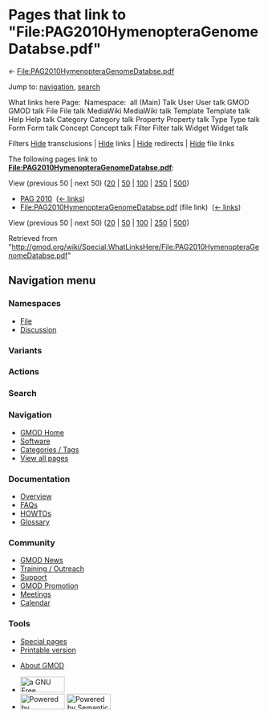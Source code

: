 <div id="mw-page-base" class="noprint">

</div>

<div id="mw-head-base" class="noprint">

</div>

<div id="content" class="mw-body" role="main">

<span id="top"></span>

<div id="mw-js-message" style="display:none;">

</div>



# <span dir="auto">Pages that link to "File:PAG2010HymenopteraGenomeDatabse.pdf"</span>

<div id="bodyContent">

<div id="contentSub">

←
[File:PAG2010HymenopteraGenomeDatabse.pdf](/wiki/File:PAG2010HymenopteraGenomeDatabse.pdf "File:PAG2010HymenopteraGenomeDatabse.pdf")

</div>

<div id="jump-to-nav" class="mw-jump">

Jump to: [navigation](#mw-navigation), [search](#p-search)

</div>

<div id="mw-content-text">

What links here Page:  Namespace:  all (Main) Talk User User talk GMOD
GMOD talk File File talk MediaWiki MediaWiki talk Template Template talk
Help Help talk Category Category talk Property Property talk Type Type
talk Form Form talk Concept Concept talk Filter Filter talk Widget
Widget talk

Filters
[Hide](/mediawiki/index.php?title=Special:WhatLinksHere/File:PAG2010HymenopteraGenomeDatabse.pdf&hidetrans=1 "Special:WhatLinksHere/File:PAG2010HymenopteraGenomeDatabse.pdf")
transclusions \|
[Hide](/mediawiki/index.php?title=Special:WhatLinksHere/File:PAG2010HymenopteraGenomeDatabse.pdf&hidelinks=1 "Special:WhatLinksHere/File:PAG2010HymenopteraGenomeDatabse.pdf")
links \|
[Hide](/mediawiki/index.php?title=Special:WhatLinksHere/File:PAG2010HymenopteraGenomeDatabse.pdf&hideredirs=1 "Special:WhatLinksHere/File:PAG2010HymenopteraGenomeDatabse.pdf")
redirects \|
[Hide](/mediawiki/index.php?title=Special:WhatLinksHere/File:PAG2010HymenopteraGenomeDatabse.pdf&hideimages=1 "Special:WhatLinksHere/File:PAG2010HymenopteraGenomeDatabse.pdf")
file links

The following pages link to
**[File:PAG2010HymenopteraGenomeDatabse.pdf](/wiki/File:PAG2010HymenopteraGenomeDatabse.pdf "File:PAG2010HymenopteraGenomeDatabse.pdf")**:

View (previous 50 \| next 50)
([20](/mediawiki/index.php?title=Special:WhatLinksHere/File:PAG2010HymenopteraGenomeDatabse.pdf&limit=20 "Special:WhatLinksHere/File:PAG2010HymenopteraGenomeDatabse.pdf")
\|
[50](/mediawiki/index.php?title=Special:WhatLinksHere/File:PAG2010HymenopteraGenomeDatabse.pdf&limit=50 "Special:WhatLinksHere/File:PAG2010HymenopteraGenomeDatabse.pdf")
\|
[100](/mediawiki/index.php?title=Special:WhatLinksHere/File:PAG2010HymenopteraGenomeDatabse.pdf&limit=100 "Special:WhatLinksHere/File:PAG2010HymenopteraGenomeDatabse.pdf")
\|
[250](/mediawiki/index.php?title=Special:WhatLinksHere/File:PAG2010HymenopteraGenomeDatabse.pdf&limit=250 "Special:WhatLinksHere/File:PAG2010HymenopteraGenomeDatabse.pdf")
\|
[500](/mediawiki/index.php?title=Special:WhatLinksHere/File:PAG2010HymenopteraGenomeDatabse.pdf&limit=500 "Special:WhatLinksHere/File:PAG2010HymenopteraGenomeDatabse.pdf"))

- [PAG 2010](/wiki/PAG_2010 "PAG 2010") ‎
  <span class="mw-whatlinkshere-tools">([←
  links](/mediawiki/index.php?title=Special:WhatLinksHere&target=PAG+2010 "Special:WhatLinksHere"))</span>
- [File:PAG2010HymenopteraGenomeDatabse.pdf](/wiki/File:PAG2010HymenopteraGenomeDatabse.pdf "File:PAG2010HymenopteraGenomeDatabse.pdf")
  (file link) ‎ <span class="mw-whatlinkshere-tools">([←
  links](/mediawiki/index.php?title=Special:WhatLinksHere&target=File%3APAG2010HymenopteraGenomeDatabse.pdf "Special:WhatLinksHere"))</span>

View (previous 50 \| next 50)
([20](/mediawiki/index.php?title=Special:WhatLinksHere/File:PAG2010HymenopteraGenomeDatabse.pdf&limit=20 "Special:WhatLinksHere/File:PAG2010HymenopteraGenomeDatabse.pdf")
\|
[50](/mediawiki/index.php?title=Special:WhatLinksHere/File:PAG2010HymenopteraGenomeDatabse.pdf&limit=50 "Special:WhatLinksHere/File:PAG2010HymenopteraGenomeDatabse.pdf")
\|
[100](/mediawiki/index.php?title=Special:WhatLinksHere/File:PAG2010HymenopteraGenomeDatabse.pdf&limit=100 "Special:WhatLinksHere/File:PAG2010HymenopteraGenomeDatabse.pdf")
\|
[250](/mediawiki/index.php?title=Special:WhatLinksHere/File:PAG2010HymenopteraGenomeDatabse.pdf&limit=250 "Special:WhatLinksHere/File:PAG2010HymenopteraGenomeDatabse.pdf")
\|
[500](/mediawiki/index.php?title=Special:WhatLinksHere/File:PAG2010HymenopteraGenomeDatabse.pdf&limit=500 "Special:WhatLinksHere/File:PAG2010HymenopteraGenomeDatabse.pdf"))

</div>

<div class="printfooter">

Retrieved from
"<http://gmod.org/wiki/Special:WhatLinksHere/File:PAG2010HymenopteraGenomeDatabse.pdf>"

</div>

<div id="catlinks" class="catlinks catlinks-allhidden">

</div>

<div class="visualClear">

</div>

</div>

</div>

<div id="mw-navigation">

## Navigation menu

<div id="mw-head">



<div id="left-navigation">

<div id="p-namespaces" class="vectorTabs" role="navigation"
aria-labelledby="p-namespaces-label">

### Namespaces

- <span id="ca-nstab-image"><a href="/wiki/File:PAG2010HymenopteraGenomeDatabse.pdf" accesskey="c"
  title="View the file page [c]">File</a></span>
- <span id="ca-talk"><a
  href="/mediawiki/index.php?title=File_talk:PAG2010HymenopteraGenomeDatabse.pdf&amp;action=edit&amp;redlink=1"
  accesskey="t"
  title="Discussion about the content page [t]">Discussion</a></span>

</div>

<div id="p-variants" class="vectorMenu emptyPortlet" role="navigation"
aria-labelledby="p-variants-label">

### 

### Variants[](#)

<div class="menu">

</div>

</div>

</div>

<div id="right-navigation">



<div id="p-cactions" class="vectorMenu emptyPortlet" role="navigation"
aria-labelledby="p-cactions-label">

### Actions[](#)

<div class="menu">

</div>

</div>

<div id="p-search" role="search">

### Search

<div id="simpleSearch">

</div>

</div>

</div>

</div>

<div id="mw-panel">

<div id="p-logo" role="banner">

<a href="/wiki/Main_Page"
style="background-image: url(http://gmod.org/images/GMOD-cogs.png);"
title="Visit the main page"></a>

</div>

<div id="p-Navigation" class="portal" role="navigation"
aria-labelledby="p-Navigation-label">

### Navigation

<div class="body">

- <span id="n-GMOD-Home">[GMOD Home](/wiki/Main_Page)</span>
- <span id="n-Software">[Software](/wiki/GMOD_Components)</span>
- <span id="n-Categories-.2F-Tags">[Categories /
  Tags](/wiki/Categories)</span>
- <span id="n-View-all-pages">[View all
  pages](/wiki/Special:AllPages)</span>

</div>

</div>

<div id="p-Documentation" class="portal" role="navigation"
aria-labelledby="p-Documentation-label">

### Documentation

<div class="body">

- <span id="n-Overview">[Overview](/wiki/Overview)</span>
- <span id="n-FAQs">[FAQs](/wiki/Category:FAQ)</span>
- <span id="n-HOWTOs">[HOWTOs](/wiki/Category:HOWTO)</span>
- <span id="n-Glossary">[Glossary](/wiki/Glossary)</span>

</div>

</div>

<div id="p-Community" class="portal" role="navigation"
aria-labelledby="p-Community-label">

### Community

<div class="body">

- <span id="n-GMOD-News">[GMOD News](/wiki/GMOD_News)</span>
- <span id="n-Training-.2F-Outreach">[Training /
  Outreach](/wiki/Training_and_Outreach)</span>
- <span id="n-Support">[Support](/wiki/Support)</span>
- <span id="n-GMOD-Promotion">[GMOD
  Promotion](/wiki/GMOD_Promotion)</span>
- <span id="n-Meetings">[Meetings](/wiki/Meetings)</span>
- <span id="n-Calendar">[Calendar](/wiki/Calendar)</span>

</div>

</div>

<div id="p-tb" class="portal" role="navigation"
aria-labelledby="p-tb-label">

### Tools

<div class="body">

- <span id="t-specialpages"><a href="/wiki/Special:SpecialPages" accesskey="q"
  title="A list of all special pages [q]">Special pages</a></span>
- <span id="t-print"><a
  href="/mediawiki/index.php?title=Special:WhatLinksHere/File:PAG2010HymenopteraGenomeDatabse.pdf&amp;printable=yes"
  rel="alternate" accesskey="p"
  title="Printable version of this page [p]">Printable version</a></span>

</div>

</div>

</div>

</div>

<div id="footer" role="contentinfo">

- <span id="footer-places-about">[About
  GMOD](/wiki/GMOD:About "GMOD:About")</span>

<!-- -->

- <span id="footer-copyrightico">[<img src="http://www.gnu.org/graphics/gfdl-logo-small.png" width="88"
  height="31" alt="a GNU Free Documentation License" />](http://www.gnu.org/licenses/fdl-1.3.html)</span>
- <span id="footer-poweredbyico">[<img src="/mediawiki/skins/common/images/poweredby_mediawiki_88x31.png"
  width="88" height="31" alt="Powered by MediaWiki" />](//www.mediawiki.org/)
  [<img
  src="/mediawiki/extensions/SemanticMediaWiki/includes/../resources/images/smw_button.png"
  width="88" height="31" alt="Powered by Semantic MediaWiki" />](https://www.semantic-mediawiki.org/wiki/Semantic_MediaWiki)</span>

<div style="clear:both">

</div>

</div>
